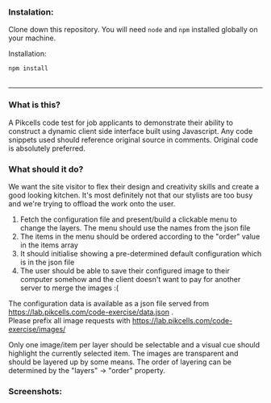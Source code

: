 ### Instalation:  
Clone down this repository. You will need `node` and `npm` installed globally on your machine.  

Installation:

`npm install`  
<br>

-----

### What is this?

A Pikcells code test for job applicants to demonstrate their 
ability to construct a dynamic client side interface built 
using Javascript. Any code snippets used should reference 
original source in comments. Original code is absolutely preferred.

### What should it do?

We want the site visitor to flex their design and creativity skills and create a good looking kitchen. It's most definitely not that our stylists are too busy and we're trying to offload the work onto the user.

1. Fetch the configuration file and present/build a clickable menu to change the layers. The menu should use the names from the json file
2. The items in the menu should be ordered according to the "order" value in the items array
3. It should initialise showing a pre-determined default configuration which is in the json file
4. The user should be able to save their configured image to their computer somehow and the client doesn't want to pay for another server to merge the images :(

The configuration data is available as a json file served from https://lab.pikcells.com/code-exercise/data.json . <br>
Please prefix all image requests with https://lab.pikcells.com/code-exercise/images/ <br>

Only one image/item per layer should be selectable and a visual cue should highlight the currently selected item. The images are transparent and should be layered up by some means. The order of layering can be determined by the "layers" -> "order" property.

### Screenshots:  

